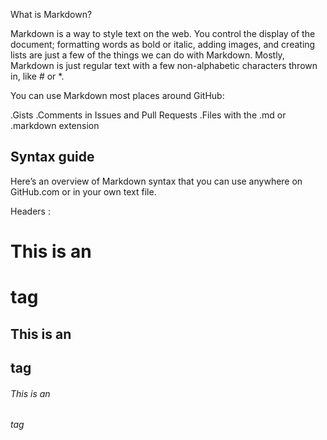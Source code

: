 What is Markdown?

Markdown is a way to style text on the web. You control the display of the document; formatting words as bold or italic, adding images, and creating lists are just a few of the things we can do with Markdown. Mostly, Markdown is just regular text with a few non-alphabetic characters thrown in, like # or *.

You can use Markdown most places around GitHub:

.Gists
.Comments in Issues and Pull Requests
.Files with the .md or .markdown extension

## Syntax guide
Here’s an overview of Markdown syntax that you can use anywhere on GitHub.com or in your own text file.

Headers : 
# This is an <h1> tag
## This is an <h2> tag
###### This is an <h6> tag

